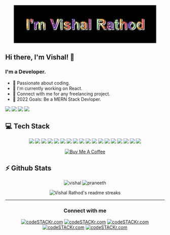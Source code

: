 <div align="center">
    <a href="https://vishal-rathod-07.github.io">
        <img src="https://raw.githubusercontent.com/vishal-rathod-07/vishal-rathod-07/master/images/VR.gif" />
    </a>
</div>

## Hi there, I'm Vishal! 👋

### I'm a Developer.

- 🔭 Passionate about coding.
- 🌱 I'm currently working on React.
- 👯 Connect with me for any freelancing project.
- 🥅 2022 Goals: Be a MERN Stack Devloper.

<p>

![](https://visitor-badge.glitch.me/badge?page_id=vishal-rathod-07.vishal-rathod-07)
    <a href="https://github.com/vishal-rathod-07/"><img src="https://img.shields.io/github/followers/vishal-rathod-07?style=social"/></a>
    <a href="https://github.com/vishal-rathod-07?tab=repositories"><img src="https://badges.frapsoft.com/os/v2/open-source.svg?v=103"/></a>
    <a href="https://vishal-rathod-07.github.io/"><img src="https://img.shields.io/website?down_color=lightgrey&down_message=down&up_color=%231e90ff&up_message=live&url=https%3A%2F%2Fpraneeth-rdy.github.io%2F"/></a>
</p>

<h2><b>💻 Tech Stack</b></h2>
<p align="center">
  <img src="https://img.shields.io/badge/C%20Language-20232A?style=for-the-badge&logo=c&logoColor=61DAFB" height="25"/>
  <img src="https://img.shields.io/badge/C%2B%2B-00599C?style=for-the-badge&logo=c%2B%2B&logoColor=white" height="25"/>
  <img src="https://img.shields.io/badge/Java-ED8B00?style=for-the-badge&logo=java&logoColor=white" height="25"/>
  <img src="https://img.shields.io/badge/Python-14354C?style=for-the-badge&logo=python&logoColor=white" height="25"/>
  <img src="https://img.shields.io/badge/HTML5-E34F26?style=for-the-badge&logo=html5&logoColor=white" height="25"/>
  <img src="https://img.shields.io/badge/CSS3-1572B6?style=for-the-badge&logo=css3&logoColor=white" height="25"/>
  <img src="https://img.shields.io/badge/Sass-CC6699?style=for-the-badge&logo=sass&logoColor=white" height="25"/>
  <img src="https://img.shields.io/badge/Bootstrap-563D7C?style=for-the-badge&logo=bootstrap&logoColor=white" height="25"/>
  <img src="https://img.shields.io/badge/javascript-323330.svg?&style=for-the-badge&logo=javascript&logoColor=F7DF1E" height="25"/>
  <img src="https://img.shields.io/badge/React-20232A?style=for-the-badge&logo=react&logoColor=61DAFB" height="25"/>
  <img src="https://img.shields.io/badge/PHP-777BB4?style=for-the-badge&logo=php&logoColor=white" height="25"/>
  <img src="https://img.shields.io/badge/MySQL-00000F?style=for-the-badge&logo=mysql&logoColor=white" height="25"/>
  <img src="https://img.shields.io/badge/MongoDB-4EA94B?style=for-the-badge&logo=mongodb&logoColor=white" height="25"/>
  <img src="https://img.shields.io/badge/-VS%20Code-05122A?style=for-the-badge&logo=visual-studio-code&logoColor=007ACC" height="25"/>
  <img src="https://img.shields.io/badge/Git-FF9800.svg?&style=for-the-badge&logo=git&logoColor=white" height="25"/>
  <img src="https://img.shields.io/badge/GitHub-100000?style=for-the-badge&logo=github&logoColor=white" height="25"/>
  <img src="https://img.shields.io/badge/xampp-FB7A24.svg?&style=for-the-badge&logo=xampp&logoColor=white" height="25"/>
  <img src="https://img.shields.io/badge/Android-3DDC84?style=for-the-badge&logo=android&logoColor=white" height="25"/>
</p>

<div align="center"><a href="https://www.buymeacoffee.com/itzvishalrathod" target="_blank"><img src="https://cdn.buymeacoffee.com/buttons/v2/default-yellow.png" alt="Buy Me A Coffee" style="height: 41px !important;width: 174px !important;" ></a></div>

<h2><b>⚡ Github Stats</b></h2>
<p align="center">
    <img height="200em" src="https://github-readme-stats.vercel.app/api?username=vishal-rathod-07&count_private=true&show_icons=true&theme=tokyonight&include_all_commits=true&custom_title=My Github Stats&hide_border=false&border_color=808080&bg_color=242424" alt="vishal"/>
    <img height="200em" src="https://github-readme-stats.vercel.app/api/top-langs/?username=vishal-rathod-07&theme=tokyonight&hide=css,tcl,html&hide_border=false&border_color=808080&bg_color=242424" alt="praneeth" />
</p>

<p align="center">
  <img height="200em" src="https://github-readme-streak-stats.herokuapp.com/?user=vishal-rathod-07&theme=tokyonight_duo&hide_border=false" alt="Vishal Rathod's readme streaks" />
</p>

<hr>

<div align="center">
    <h3>Connect with me</h3>
    <a href= "https://www.linkedin.com/in/rathodvishald"><img alt="codeSTACKr.com" height="25" src="https://img.shields.io/badge/LinkedIn-0077B5?style=for-the-badge&logo=linkedin&logoColor=white" /></a>
    <a href= "mailto:rvd31305@gmail.com"><img alt="codeSTACKr.com" height="25" src="https://img.shields.io/badge/Gmail-D14836?style=for-the-badge&logo=gmail&logoColor=white" /></a>
    <a href= "https://twitter.com/rathodvishal_07"><img alt="codeSTACKr.com" height="25" src="https://img.shields.io/badge/Twitter-1DA1F2?style=for-the-badge&logo=twitter&logoColor=white" /></a>
<a href= "https://www.instagram.com/itzvishalrathod/"><img alt="codeSTACKr.com" height="25" src="https://img.shields.io/badge/Instagram-E4405F?style=for-the-badge&logo=instagram&logoColor=white" /></a>
    <a href= "https://www.facebook.com/profile.php?id=100012072824442"><img alt="codeSTACKr.com" height="25" src="https://img.shields.io/badge/Facebook-1877F2?style=for-the-badge&logo=facebook&logoColor=white" /></a>
</div>
